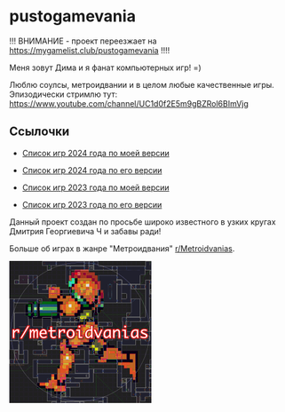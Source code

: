 # pustogamevania

!!! ВНИМАНИЕ - проект переезжает на https://mygamelist.club/pustogamevania !!!!

Меня зовут Дима и я фанат компьютерных игр! =) 

Люблю соулсы, метроидвании и в целом любые качественные игры. Эпизодически стримлю тут: https://www.youtube.com/channel/UC1d0f2E5m9gBZRol6BImVjg

## Ссылочки

* [Список игр 2024 года по моей версии](games_2024.md)
* [Список игр 2024 года по его  версии](games_2024_dch.md)

* [Список игр 2023 года по моей версии](games_2023.md)
* [Список игр 2023 года по его  версии](games_2023_dch.md)

Данный проект создан по просьбе широко известного в узких кругах Дмитрия Георгиевича Ч и забавы ради!

Больше  об играх в жанре "Метроидвания" [r/Metroidvanias](https://www.reddit.com/r/Metroidvanias/).

![Сообщество metroidvania на reddit](/media/metro.png "r/metroidvanias")

